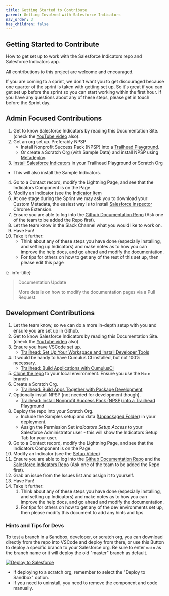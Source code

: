```yaml
---
title: Getting Started to Contribute
parent: Getting Involved with Salesforce Indicators
nav_order: 3
has_children: false
---
```


## Getting Started to Contribute

How to get set up to work with the Salesforce Indicators repo and Salesforce Indicators app.

All contributions to this project are welcome and encouraged. 

If you are coming to a sprint, we don't want you to get discouraged because one quarter of the sprint is taken with getting set up. So it's great if you can get set up before the sprint so you can start working within the first hour. If you have any questions about any of these steps, please get in touch before the Sprint day. 

## Admin Focused Contributions

1. Get to know Salesforce Indicators by reading this Documentation Site. (check the [YouTube video](https://www.youtube.com/watch?v=kHNh1v1CdA4) also).
2. Get an org set up. Preferably NPSP
    * Install Nonprofit Success Pack (NPSP) into a [Trailhead Playground](https://trailhead.salesforce.com/content/learn/projects/install-nonprofit-success-pack-into-a-trailhead-playground).
    * Or create a Scratch Org (with Sample Data) and install NPSP using [Metadeploy](https://install.salesforce.org/products/npsp/latest/install).
3.  [Install Salesforce Indicators](https://install.salesforce.org/products/indicators/latest) in your Trailhead Playground or Scratch Org
  * This will also install the Sample Indicators.
4. Go to a Contact record, modify the Lightning Page, and see that the Indicators Component is on the Page.
5. Modify an Indicator (see the [Indicator Item](../../docs/setup-salesforce-indicators/indicator-item/index.md)
6. At one stage during the Sprint we may ask you to download your Custom Metadata, the easiest way is to install [Salesforce Inspector](https://chrome.google.com/webstore/detail/salesforce-inspector/aodjmnfhjibkcdimpodiifdjnnncaafh) Chrome Extension.
7. Ensure you are able to log into the [Github Documentation Repo](https://github.com/SFDO-Community-Sprints/indicators-documentation) (Ask one of the team to be added the Repo first). 
8. Let the team know in the Slack Channel what you would like to work on.
9. Have Fun! 
10. Take it further: 
    * Think about any of these steps you have done (especially installing, and setting up Indicators) and make notes as to how you can improve the help docs, and go ahead and modify the documentation.
    * For tips for others on how to get any of the rest of this set up, then please edit this page

{: .info-title}
> Documentation Update
> 
> More details on how to modify the documentation pages via a Pull Request.


## Development Contributions
1. Let the team know, so we can do a more in-depth setup with you and ensure you are set up in Github.
2. Get to know Salesforce Indicators by reading this Documentation Site. (check the [YouTube video](https://www.youtube.com/watch?v=kHNh1v1CdA4) also).
3. Ensure you have VSCode set up. 
    * [Trailhead: Set Up Your Workspace and Install Developer Tools](https://trailhead.salesforce.com/content/learn/trails/set-up-your-workspace-and-install-developer-tools)
4. It would be handy to have Cumulus CI installed, but not 100% necessary. 
    * [Trailhead: Build Applications with CumulusCI](https://trailhead.salesforce.com/content/learn/trails/build-applications-with-cumulusci)
5. [Clone the repo](https://github.com/SFDO-Community-Sprints/Salesforce-Indicators) to your local environment. Ensure you use the ```Main``` branch
6. Create a Scratch Org.
    * [Trailhead: Build Apps Together with Package Development](https://trailhead.salesforce.com/content/learn/trails/sfdx_get_started)
7. Optionally install NPSP (not needed for development though).
    * [Trailhead: Install Nonprofit Success Pack (NPSP) into a Trailhead Playground](https://trailhead.salesforce.com/content/learn/projects/install-nonprofit-success-pack-into-a-trailhead-playground)
8. Deploy the repo into your Scratch Org.
    * Include the Samples setup and data ([Unpackaged Folder](https://github.com/SFDO-Community/Salesforce-Indicators/tree/main/unpackaged)) in your deployment.
    * Assign the Permission Set *Indicators Setup Access* to your Salesforce Administrator user - this will show the Indicators Setup Tab for your user.
9. Go to a Contact record, modify the Lightning Page, and see that the Indicators Component is on the Page.
10. Modify an Indicator (see the [Setup Video](https://github.com/SFDO-Community-Sprints/Salesforce-Indicators/wiki/Indicator-Bundle))
11. Ensure you are able to log into the [Github Documentation Repo](https://github.com/SFDO-Community-Sprints/indicators-documentation) and the [Salesforce Indicators Repo](https://github.com/SFDO-Community/Salesforce-Indicators) (Ask one of the team to be added the Repo first).  
11. Grab an issue from the Issues list and assign it to yourself. 
12. Have Fun!
13. Take it further: 
    1. Think about any of these steps you have done (especially installing, and setting up Indicators) and make notes as to how you can improve the help docs, and go ahead and modify the documentation.
    2. For tips for others on how to get any of the dev environments set up, then please modify this document to add any hints and tips. 

### Hints and Tips for Devs

To test a branch in a Sandbox, developer, or scratch org, you can download directly from the repo into VSCode and deploy from there, or use this Button to deploy a specific branch to your Salesforce org. Be sure to enter `main` as the branch name or it will deploy the old "master" branch as default. 

<a href="https://githubsfdeploy.herokuapp.com/?owner=SFDO-Community-Sprints&repo=Salesforce-Indicators&ref=main">
  <img alt="Deploy to Salesforce"
       src="https://raw.githubusercontent.com/afawcett/githubsfdeploy/master/deploy.png">
</a>

* If deploying to a scratch org, remember to select the "Deploy to Sandbox" option.
* If you need to uninstall, you need to remove the component and code manually. 

